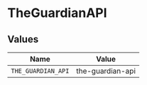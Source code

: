 # TheGuardianAPI


## Values

| Name               | Value              |
| ------------------ | ------------------ |
| `THE_GUARDIAN_API` | the-guardian-api   |